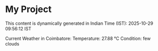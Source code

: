 # My Project

This content is dynamically generated in Indian Time (IST): 2025-10-29 09:56:12 IST


Current Weather in Coimbatore:
Temperature: 27.88 °C
Condition: few clouds
